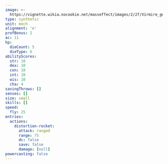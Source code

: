 ```yaml
---
image: >-
  https://vignette.wikia.nocookie.net/masseffect/images/2/2f/Virmire_geth_rocket_drone.png/revision/latest/scale-to-width-down/640?cb=20091209133938
type: synthetic
unit: mech
alignment: 'n'
profBonus: 2
ac: 11
hp:
  dieCount: 5
  dieType: 6
abilityScores:
  str: 10
  dex: 10
  con: 10
  int: 10
  wis: 10
  cha: 4
savingThrows: []
senses: []
size: small
skills: []
speed:
  fly: 25
entries:
  actions:
    distortion-rocket:
      attack: ranged
      range: 75
      dc: false
      save: false
      damage: [null]
powercasting: false
---
```

